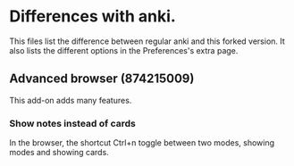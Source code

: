 # Differences with anki.
This files list the difference between regular anki and this forked
version. It also lists the different options in the Preferences's extra page.

## Advanced browser (874215009)
This add-on adds many features.

### Show notes instead of cards
In the browser, the shortcut Ctrl+n toggle between two modes, showing
modes and showing cards.
